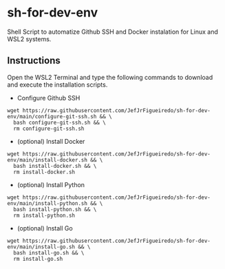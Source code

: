# sh-for-dev-env

Shell Script to automatize Github SSH and Docker instalation for Linux and WSL2 systems.

## Instructions
Open the WSL2 Terminal and type the following commands to download and execute the installation scripts.
- Configure Github SSH
~~~shell
wget https://raw.githubusercontent.com/JefJrFigueiredo/sh-for-dev-env/main/configure-git-ssh.sh && \
  bash configure-git-ssh.sh && \
  rm configure-git-ssh.sh
~~~
- (optional) Install Docker
~~~shell
wget https://raw.githubusercontent.com/JefJrFigueiredo/sh-for-dev-env/main/install-docker.sh && \
  bash install-docker.sh && \
  rm install-docker.sh
~~~
- (optional) Install Python
~~~shell
wget https://raw.githubusercontent.com/JefJrFigueiredo/sh-for-dev-env/main/install-python.sh && \
  bash install-python.sh && \
  rm install-python.sh
~~~
- (optional) Install Go
~~~shell
wget https://raw.githubusercontent.com/JefJrFigueiredo/sh-for-dev-env/main/install-go.sh && \
  bash install-go.sh && \
  rm install-go.sh
~~~
